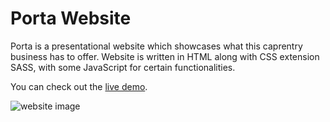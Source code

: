 # Porta Website

Porta is a presentational website which showcases what this caprentry business has to offer. Website is written in HTML along with CSS extension SASS, with some JavaScript for certain functionalities.

You can check out the [live demo](https://danijelmaksic.github.io/porta.github.io/).

![website image](https://danijelmaksic.vercel.app/assets/porta-entire-page-CR3ANOtJ.webp)
